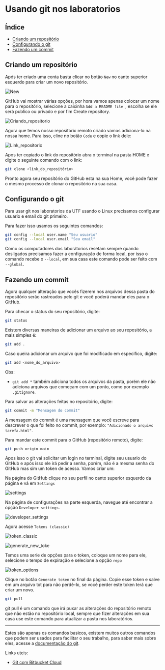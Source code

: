 # Usando git nos laboratorios

## Índice

* [Criando um repositório](#criando-um-repositório)
* [Configurando o git](#configurando-o-git)
* [Fazendo um commit](#fazendo-um-commit)

## Criando um repositório

Após ter criado uma conta basta clicar no botão `` New `` no canto superior esquerdo para criar um novo repositório.

![New](../Images/new.png)

GitHub vai mostrar várias opções, por hora vamos apenas colocar um nome para o repositório, selecione a caixinha ``Add a README file ``, escolha se ele será publico ou privado e por fim Create repository.

![Criando_repositorio](../Images/criando_repositorio.png)

Agora que temos nosso repositório remoto criado vamos adiciona-lo na nossa home. Para isso, cline no botão ``Code`` e copie o link dele:

![Link_repositorio](../Images/clonar_repositorio.png)

Apos ter copiado o link do repositório abra o terminal na pasta HOME e digite o seguinte comando com o link:

```bash
git clone <link_do_repositório>
```
Pronto agora seu repositório do GitHub esta na sua Home, você pode fazer o mesmo processo de clonar o repositório na sua casa.

## Configurando o git
Para usar git nos laboratorios da UTF usando o Linux precisamos configurar usuario e email do git primeiro. 

Para fazer isso usamos os seguintes comandos:

```bash
git config --local user.name "Seu usuario"
git config --local user.email "Seu email"
```

Como os computadores dos laborátorios resetam sempre quando desligados precisamos fazer a configuração de forma local, por isso o comando recebe o `--local`, em sua casa este comando pode ser feito com `--global`.

## Fazendo um commit
Agora qualquer alteração que vocês fizerem nos arquivos dessa pasta do repositório serão rastreados pelo git e você poderá mandar eles para o GitHub.

Para checar o status do seu repositório, digite:

```bash
git status
```

Existem diversas maneiras de adicionar um arquivo ao seu repositório, a mais simples é:

```bash
git add .
```

Caso queira adicionar um arquivo que foi modificado em especifico, digite:

```bash
git add <nome_do_arquivo>
```

Obs:
- `` git add * `` também adiciona todos os arquivos da pasta, porém ele não adiciona arquivos que começam com um ponto, como por exemplo `` .gitignore ``.

Para salvar as alterações feitas no repositório, digite:

```bash
git commit -m "Mensagem do commit"
```

A mensagem do commit é uma mensagem que você escreve para descrever o que foi feito no commit, por exemplo: `"Adicionado o arquivo tarefa.html"`.

Para mandar este commit para o GitHub (repositório remoto), digite:

```bash
git push origin main
```

Apos isso o git vai solicitar um login no terminal, digite seu usuario do GitHub e após isso ele irá pedir a senha, porém, não é a mesma senha do GitHub mas sim um token de acesso. Vamos criar um:

Na página do GitHub clique no seu perfil no canto superior esquerdo da página e vá em `Settings`

![settings](/Labs/Images/settings.png)

Na página de configurações na parte esquerda, navegue até encontrar a opção `Developer settings`.

![developer_settings](/Labs/Images/developer_settings.png)

Agora acesse `Tokens (classic)`

![token_classic](/Labs/Images/token_classic.png)

![generate_new_toke](/Labs/Images/generate_new_token.png)

Temos uma serie de opções para o token, coloque um nome para ele, selecione o tempo de expiração e selecione a opção `repo`

![token_options](/Labs/Images/token_options.png)

Clique no botão `Generate token` no final da página. Copie esse token e salve em um arquivo txt para não perdê-lo, se você perder este token terá que criar um novo.

```bash
git pull
```

git pull é um comando que irá puxar as alterações do repositório remoto que não estão no repositório local, sempre que fizer alterações em sua casa use este comando para atualizar a pasta nos laboratórios.

___
Estes são apenas os comandos basicos, existem muitos outros comandos que podem ser usados para facilitar o seu trabalho, para saber mais sobre eles, acesse a [documentação do git](https://git-scm.com/docs).

Links uteis:
- [Git com Bitbucket Cloud](https://www.atlassian.com/br/git/tutorials/learn-git-with-bitbucket-cloud)